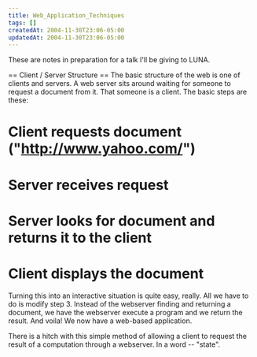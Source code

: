 ```yaml
---
title: Web_Application_Techniques
tags: []
createdAt: 2004-11-30T23:06-05:00
updatedAt: 2004-11-30T23:06-05:00
---
```


These are notes in preparation for a talk I'll be giving to LUNA.

== Client / Server Structure ==
The basic structure of the web is one of clients and servers. A web server sits around waiting for someone to request a document from it. That someone is a client. The basic steps are these:
# Client requests document ("http://www.yahoo.com/")
# Server receives request
# Server looks for document and returns it to the client
# Client displays the document

Turning this into an interactive situation is quite easy, really. All we have to do is modify step 3. Instead of the webserver finding and returning a document, we have the webserver execute a program and we return the result. And voila! We now have a web-based application.

There is a hitch with this simple method of allowing a client to request the result of a computation through a webserver. In a word -- "state".

